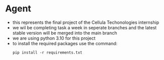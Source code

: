 # Agent 

- this represents the final project of the Cellula Techonologies internship 
- we wil be completing task a week in seperate branches and the latest stable version will be merged into the main branch
- we are using python 3.10 for this project 
- to install the required packages use the command: 
  ```
  pip install -r requirements.txt
  ```